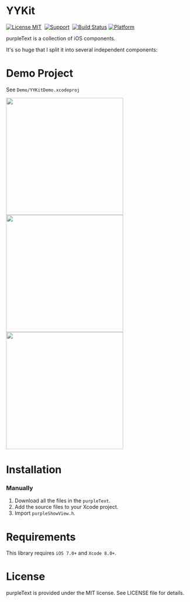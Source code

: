 YYKit
==============

[![License MIT](https://img.shields.io/badge/license-MIT-green.svg?style=flat)](https://raw.githubusercontent.com/ibireme/YYKit/master/LICENSE)&nbsp;
[![Support](https://img.shields.io/badge/support-iOS%206%2B%20-blue.svg?style=flat)](https://www.apple.com/nl/ios/)&nbsp;
[![Build Status](https://travis-ci.org/ibireme/YYKit.svg?branch=master)](https://travis-ci.org/ibireme/YYKit)
[![Platform](https://img.shields.io/cocoapods/p/AFNetworking.svg?style=flat)](http://cocoadocs.org/docsets/AFNetworking)

purpleText is a collection of iOS components.

It's so huge that I split it into several independent components:



Demo Project
==============
See `Demo/YYKitDemo.xcodeproj`

<img src="https://raw.github.com/ibireme/YYKit/master/Demo/Snapshots/twitter.png" width="320"><br/>
<img src="https://raw.github.com/ibireme/YYKit/master/Demo/Snapshots/weibo.png" width="320"> <img src="https://raw.github.com/ibireme/YYKit/master/Demo/Snapshots/weibo_compose.png" width="320">


Installation
==============

### Manually

1. Download all the files in the `purpleText`.
2. Add the source files to your Xcode project.
3. Import `purpleShowView.h`.


Requirements
==============
This library requires `iOS 7.0+` and `Xcode 8.0+`.

License
==============
purpleText is provided under the MIT license. See LICENSE file for details.


